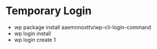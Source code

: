 # Temporary Login
* wp package install aaemnnosttv/wp-cli-login-command
* wp login install
* wp login create 1

